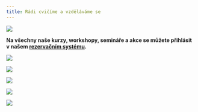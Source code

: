 ```yaml
---
title: Rádi cvičíme a vzděláváme se
---
```

![](/images/uploads/dosp_web.jpg)

**Na všechny naše kurzy, workshopy, semináře a akce se můžete přihlásit v našem [rezervačním systému](https://vigvam.webooker.eu/).**

![](/images/uploads/seminare_zeny.jpg)

![](/images/uploads/cviceni_nabidka.jpg)

![](/images/uploads/poporodni_cviceni.jpg)

![](/images/uploads/pilates.jpg)

![](/images/uploads/baner_francouzstina-1-.jpg)